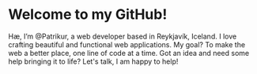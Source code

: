 # Welcome to my GitHub!

Hæ, I’m @Patrikur, a web developer based in Reykjavík, Iceland.
I love crafting beautiful and functional web applications.
My goal? To make the web a better place, one line of code at a time.
Got an idea and need some help bringing it to life?
Let's talk, I am happy to help!
